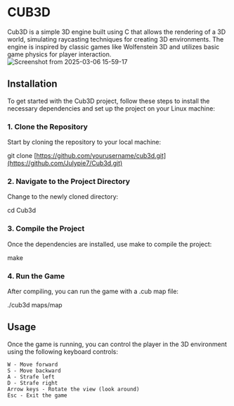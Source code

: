 # CUB3D
Cub3D is a simple 3D engine built using C that allows the rendering of a 3D world, simulating raycasting techniques for creating 3D environments. The engine is inspired by classic games like Wolfenstein 3D and utilizes basic game physics for player interaction.
![Screenshot from 2025-03-06 15-59-17](https://github.com/user-attachments/assets/377aa8e6-6223-4dc3-884c-7dfbdcd23285)
## Installation

To get started with the Cub3D project, follow these steps to install the necessary dependencies and set up the project on your Linux machine:
### 1. Clone the Repository

Start by cloning the repository to your local machine:

git clone [https://github.com/yourusername/cub3d.git](https://github.com/Julypie7/Cub3d.git)

### 2. Navigate to the Project Directory

Change to the newly cloned directory:

cd Cub3d

### 3. Compile the Project

Once the dependencies are installed, use make to compile the project:

make

### 4. Run the Game

After compiling, you can run the game with a .cub map file:

./cub3d maps/map

## Usage

Once the game is running, you can control the player in the 3D environment using the following keyboard controls:

    W - Move forward
    S - Move backward
    A - Strafe left
    D - Strafe right
    Arrow keys - Rotate the view (look around)
    Esc - Exit the game

